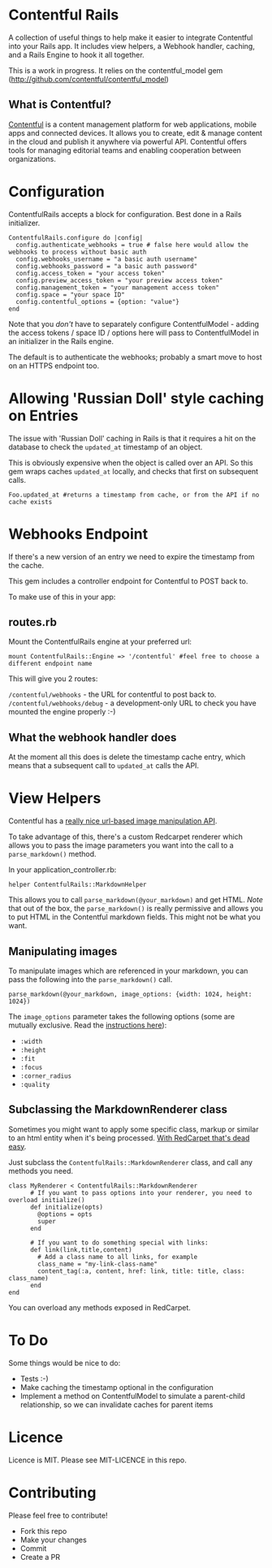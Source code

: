 # Contentful Rails

A collection of useful things to help make it easier to integrate Contentful into your Rails app.
It includes view helpers, a Webhook handler, caching, and a Rails Engine to hook it all together.

This is a work in progress. It relies on the contentful_model gem (http://github.com/contentful/contentful_model)

## What is Contentful?

[Contentful](https://www.contentful.com) is a content management platform for web applications, mobile apps and connected devices. It allows you to create, edit & manage content in the cloud and publish it anywhere via powerful API. Contentful offers tools for managing editorial teams and enabling cooperation between organizations.

# Configuration
ContentfulRails accepts a block for configuration. Best done in a Rails initializer.

```
ContentfulRails.configure do |config|
  config.authenticate_webhooks = true # false here would allow the webhooks to process without basic auth
  config.webhooks_username = "a basic auth username"
  config.webhooks_password = "a basic auth password"
  config.access_token = "your access token"
  config.preview_access_token = "your preview access token"
  config.management_token = "your management access token"
  config.space = "your space ID"
  config.contentful_options = {option: "value"}
end
```

Note that you _don't_ have to separately configure ContentfulModel - adding the access tokens / space ID / options here will
pass to ContentfulModel in an initializer in the Rails engine.

The default is to authenticate the webhooks; probably a smart move to host on an HTTPS endpoint too.

# Allowing 'Russian Doll' style caching on Entries
The issue with 'Russian Doll' caching in Rails is that it requires a hit on the database to check the `updated_at` timestamp of an object.

This is obviously expensive when the object is called over an API. So this gem wraps caches `updated_at` locally, and checks that first on subsequent calls.

```
Foo.updated_at #returns a timestamp from cache, or from the API if no cache exists
```

# Webhooks Endpoint
If there's a new version of an entry we need to expire the timestamp from the cache.

This gem includes a controller endpoint for Contentful to POST back to.

To make use of this in your app:

## routes.rb
Mount the ContentfulRails engine at your preferred url:

```
mount ContentfulRails::Engine => '/contentful' #feel free to choose a different endpoint name
```

This will give you 2 routes:

`/contentful/webhooks` - the URL for contentful to post back to.
`/contentful/webhooks/debug` - a development-only URL to check you have mounted the engine properly :-)

## What the webhook handler does
At the moment all this does is delete the timestamp cache entry, which means that a subsequent call to `updated_at` calls the API.

# View Helpers
Contentful has a [really nice url-based image manipulation API](https://www.contentful.com/blog/2014/08/14/do-more-with-images-on-contentful-platform/).

To take advantage of this, there's a custom Redcarpet renderer which allows you to pass the image parameters you want into the call to a `parse_markdown()` method.

In your application_controller.rb:

```
helper ContentfulRails::MarkdownHelper
```

This allows you to call `parse_markdown(@your_markdown)` and get HTML. *Note* that out of the box, the `parse_markdown()` is really permissive and allows you to put HTML in the Contentful markdown fields. This might not be what you want.

## Manipulating images
To manipulate images which are referenced in your markdown, you can pass the following into the `parse_markdown()` call.

```
parse_markdown(@your_markdown, image_options: {width: 1024, height: 1024})
```

The `image_options` parameter takes the following options (some are mutually exclusive. Read the [instructions here](https://www.contentful.com/blog/2014/08/14/do-more-with-images-on-contentful-platform/)):

* `:width`
* `:height`
* `:fit`
* `:focus`
* `:corner_radius`
* `:quality`

## Subclassing the MarkdownRenderer class
Sometimes you might want to apply some specific class, markup or similar to an html entity when it's being processed. [With RedCarpet that's dead easy](https://github.com/vmg/redcarpet#and-you-can-even-cook-your-own).

Just subclass the `ContentfulRails::MarkdownRenderer` class, and call any methods you need.

```
class MyRenderer < ContentfulRails::MarkdownRenderer
      # If you want to pass options into your renderer, you need to overload initialize()
      def initialize(opts)
        @options = opts
        super
      end

      # If you want to do something special with links:
      def link(link,title,content)
        # Add a class name to all links, for example
        class_name = "my-link-class-name"
        content_tag(:a, content, href: link, title: title, class: class_name)
      end
end
```

You can overload any methods exposed in RedCarpet.

# To Do
Some things would be nice to do:

* Tests :-)
* Make caching the timestamp optional in the configuration
* Implement a method on ContentfulModel to simulate a parent-child relationship, so we can invalidate caches for parent items


# Licence
Licence is MIT. Please see MIT-LICENCE in this repo.

# Contributing
Please feel free to contribute!

* Fork this repo
* Make your changes
* Commit
* Create a PR
